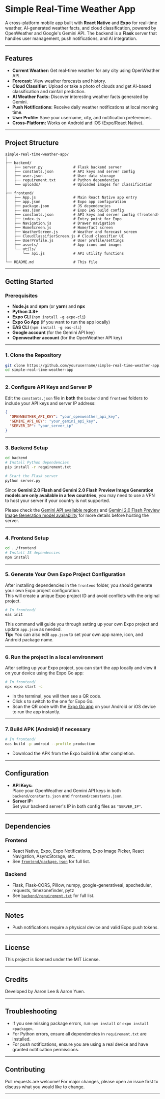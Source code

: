 # Simple Real-Time Weather App

A cross-platform mobile app built with **React Native** and **Expo** for real-time weather, AI-generated weather facts, and cloud classification, powered by OpenWeather and Google's Gemini API. The backend is a **Flask** server that handles user management, push notifications, and AI integration.

---

## Features

-  **Current Weather:** Get real-time weather for any city using OpenWeather API.
-  **Forecast:** View weather forecasts and history.
-  **Cloud Classifier:** Upload or take a photo of clouds and get AI-based classification and rainfall prediction.
-  **AI Weather Facts:** Discover interesting weather facts generated by Gemini.
-  **Push Notifications:** Receive daily weather notifications at local morning time.
-  **User Profile:** Save your username, city, and notification preferences.
-  **Cross-Platform:** Works on Android and iOS (Expo/React Native).

---

## Project Structure

```
simple-real-time-weather-app/
│
├── backend/
│   ├── server.py              # Flask backend server
│   ├── constants.json         # API keys and server config
│   ├── user.json              # User data storage
│   ├── requirement.txt        # Python dependencies
│   └── uploads/               # Uploaded images for classification
│
├── frontend/
│   ├── App.js                 # Main React Native app entry
│   ├── app.json               # Expo app configuration
│   ├── package.json           # JS dependencies
│   ├── eas.json               # Expo EAS build config
│   ├── constants.json         # API keys and server config (frontend)
│   ├── index.js               # Entry point for Expo
│   ├── Navigation.js          # Drawer navigation
│   ├── HomeScreen.js          # Home/fact screen
│   ├── WeatherScreen.js       # Weather and forecast screen
│   ├── CloudClassifierScreen.js # Cloud classifier UI
│   ├── UserProfile.js         # User profile/settings
│   ├── assets/                # App icons and images
│   └── utils/
│       └── api.js             # API utility functions
│
└── README.md                  # This file
```

---

## Getting Started

### Prerequisites

- **Node.js** and **npm** (or **yarn**) and **npx**
- **Python 3.8+**
- **Expo CLI** (`npm install -g expo-cli`)
- **Expo Go App** (if you want to run the app locally)
- **EAS CLI** (`npm install -g eas-cli`)
- **Google account** (for the Gemini API key)
- **Openweather account** (for the OpenWeather API key)

---

### 1. Clone the Repository

```sh
git clone https://github.com/yourusername/simple-real-time-weather-app.git
cd simple-real-time-weather-app
```
---
### 2. Configure API Keys and Server IP

Edit the `constants.json` file in **both** the `backend` and `frontend` folders to include your API keys and server IP address:

```json
{
  "OPENWEATHER_API_KEY": "your_openweather_api_key",
  "GEMINI_API_KEY": "your_gemini_api_key",
  "SERVER_IP": "your_server_ip"
}
```

---

### 3. Backend Setup

```sh
cd backend
# Install Python dependencies
pip install -r requirement.txt

# Start the Flask server
python server.py
```

Since **Gemini 2.0 Flash and Gemini 2.0 Flash Preview Image Generation models are only available in a few countries**, you may need to use a VPN to host your server if your country is not supported.  

Please check the [Gemini API available regions](https://ai.google.dev/gemini-api/docs/available-regions) and [Gemini 2.0 Flash Preview Image Generation model availability](https://ai.google.dev/gemini-api/docs/models#gemini-2.0-flash-preview-image-generation) for more details before hosting the server.

---

### 4. Frontend Setup

```sh
cd ../frontend
# Install JS dependencies
npm install
```

---

### 5. Generate Your Own Expo Project Configuration

After installing dependencies in the `frontend` folder, you should generate your own Expo project configuration.  
This will create a unique Expo project ID and avoid conflicts with the original project.

```sh
# In frontend/
eas init
```

This command will guide you through setting up your own Expo project and update `app.json` as needed.  
**Tip:** You can also edit `app.json` to set your own app name, icon, and Android package name.

---

### 6. Run the project in a local environment

After setting up your Expo project, you can start the app locally and view it on your device using the Expo Go app:

```sh
# In frontend/
npx expo start -c
```

- In the terminal, you will then see a QR code.
- Click s to switch to the one for Expo Go.
- Scan the QR code with the [Expo Go app](https://expo.dev/client) on your Android or iOS device to run the app instantly.

---

### 7. Build APK (Android) if necessary

```sh
# In frontend/
eas build -p android --profile production
```
- Download the APK from the Expo build link after completion.

---

## Configuration

- **API Keys:**  
  Place your OpenWeather and Gemini API keys in both `backend/constants.json` and `frontend/constants.json`.
- **Server IP:**  
  Set your backend server's IP in both config files as `"SERVER_IP"`.

---

## Dependencies

### Frontend

- React Native, Expo, Expo Notifications, Expo Image Picker, React Navigation, AsyncStorage, etc.
- See [`frontend/package.json`](frontend/package.json) for full list.

### Backend

- Flask, Flask-CORS, Pillow, numpy, google-generativeai, apscheduler, requests, timezonefinder, pytz
- See [`backend/requirement.txt`](backend/requirement.txt) for full list.

---

## Notes

- Push notifications require a physical device and valid Expo push tokens.

---

## License

This project is licensed under the MIT License.

---

## Credits

Developed by Aaron Lee & Aaron Yuen.

---

## Troubleshooting

- If you see missing package errors, run `npm install` or `expo install <package>`.
- For Python errors, ensure all dependencies in `requirement.txt` are installed.
- For push notifications, ensure you are using a real device and have granted notification permissions.

---

## Contributing

Pull requests are welcome! For major changes, please open an issue first to discuss what you would like to change.

---
